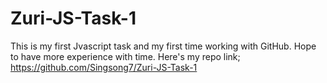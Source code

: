 # Zuri-JS-Task-1
This is my first Jvascript task and  my first time working with GitHub.
Hope to have more experience with time.
Here's my repo link;
https://github.com/Singsong7/Zuri-JS-Task-1
